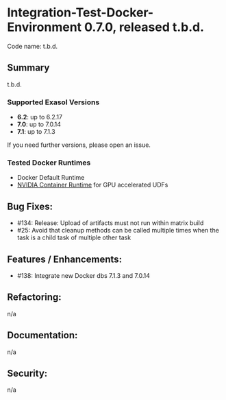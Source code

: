 # Integration-Test-Docker-Environment 0.7.0, released t.b.d.

Code name: t.b.d. 

## Summary

t.b.d.

### Supported Exasol Versions

* **6.2**: up to 6.2.17
* **7.0**: up to 7.0.14
* **7.1**: up to 7.1.3

If you need further versions, please open an issue.

### Tested Docker Runtimes

- Docker Default Runtime
- [NVIDIA Container Runtime](https://github.com/NVIDIA/nvidia-container-runtime) for GPU accelerated UDFs

## Bug Fixes:

 - #134: Release: Upload of artifacts must not run within matrix build
 - #25: Avoid that cleanup methods can be called multiple times when the task is a child task of multiple other task

## Features / Enhancements:

 - #138: Integrate new Docker dbs 7.1.3 and 7.0.14

## Refactoring:

n/a

## Documentation:

n/a

## Security:

n/a